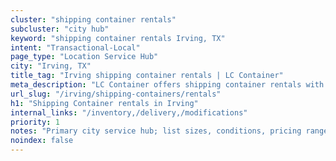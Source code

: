 ```yaml
---
cluster: "shipping container rentals"
subcluster: "city hub"
keyword: "shipping container rentals Irving, TX"
intent: "Transactional-Local"
page_type: "Location Service Hub"
city: "Irving, TX"
title_tag: "Irving shipping container rentals | LC Container"
meta_description: "LC Container offers shipping container rentals with delivery in Irving, TX. Local. Fast quotes. Since 2003."
url_slug: "/irving/shipping-containers/rentals"
h1: "Shipping Container rentals in Irving"
internal_links: "/inventory,/delivery,/modifications"
priority: 1
notes: "Primary city service hub; list sizes, conditions, pricing ranges, photos, testimonials."
noindex: false
---
```


<!-- TODO: Add unique city/inventory copy, images, and internal links here. -->
